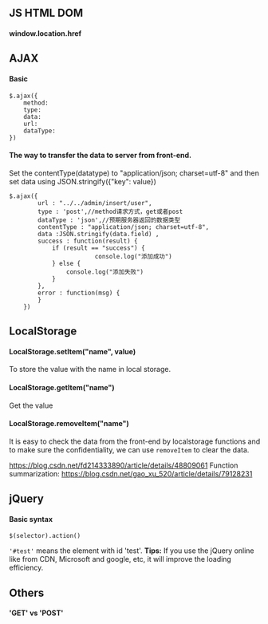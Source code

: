 ## JS HTML DOM
#### window.location.href


## AJAX
#### Basic 
```[javascript]
$.ajax({
    method:
    type: 
    data:
    url:
    dataType:
})
```

#### The way to transfer the data to server from front-end.
Set the contentType(datatype) to "application/json; charset=utf-8" and then set data using JSON.stringify({"key": value})
```
$.ajax({
        url : "../../admin/insert/user",
        type : 'post',//method请求方式，get或者post
        dataType : 'json',//预期服务器返回的数据类型
        contentType : "application/json; charset=utf-8",
        data :JSON.stringify(data.field) ,
        success : function(result) {
            if (result == "success") {
                        console.log("添加成功")
            } else {
                console.log("添加失败")
            }
        },
        error : function(msg) {
        }
    })
```

## LocalStorage
#### LocalStorage.setItem("name", value)
To store the value with the name in local storage.

#### LocalStorage.getItem("name")
Get the value

#### LocalStorage.removeItem("name")
It is easy to check the data from the front-end by localstorage functions and to make sure the confidentiality, we can use `removeItem` to clear the data.

https://blog.csdn.net/fd214333890/article/details/48809061
Function summarization: https://blog.csdn.net/gao_xu_520/article/details/79128231 

## jQuery
#### Basic syntax
```[javascript]
$(selector).action()
```
`'#test'` means the element with id 'test'.
**Tips:** If you use the jQuery online like from CDN, Microsoft and google, etc, it will improve the loading efficiency.


## Others
#### 'GET' vs 'POST'

